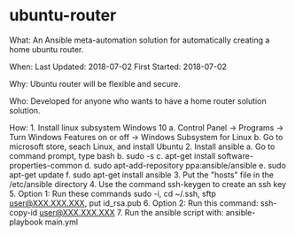 # ubuntu-router

What: 
    An Ansible meta-automation solution for automatically creating a home ubuntu router.

When:
    Last Updated: 2018-07-02
    First Started: 2018-07-02

Why:
    Ubuntu router will be flexible and secure. 

Who: 
    Developed for anyone who wants to have a home router solution solution.

How:
    1. Install linux subsystem Windows 10
        a. Control Panel -> Programs -> Turn Windows Features on or off -> Windows Subsystem for Linux
        b. Go to microsoft store, seach Linux, and install Ubuntu
    2. Install ansible
        a. Go to command prompt, type bash
        b. sudo -s
        c. apt-get install software-properties-common
        d. sudo apt-add-repository ppa:ansible/ansible
        e. sudo apt-get update
        f. sudo apt-get install ansible
    3. Put the "hosts" file in the /etc/ansible directory
    4. Use the command ssh-keygen to create an ssh key
    5. Option 1: Run these commands sudo -i, cd ~/.ssh, sftp 
    user@XXX.XXX.XXX, put id_rsa.pub
    6. Option 2: Run this command: ssh-copy-id user@XXX.XXX.XXX
    7. Run the ansible script with: ansible-playbook main.yml
